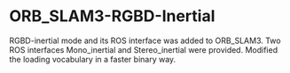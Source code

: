 # ORB_SLAM3-RGBD-Inertial
RGBD-inertial mode and its ROS interface was added to ORB_SLAM3. Two ROS interfaces Mono_inertial and Stereo_inertial were provided. Modified the loading vocabulary in a faster binary way.
